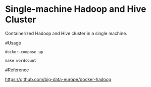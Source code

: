 # Single-machine Hadoop and Hive Cluster

Containerized Hadoop and Hive cluster in a single machine.

#Usage

`docker-compose up`

`make wordcount`

#Reference

https://github.com/big-data-europe/docker-hadoop